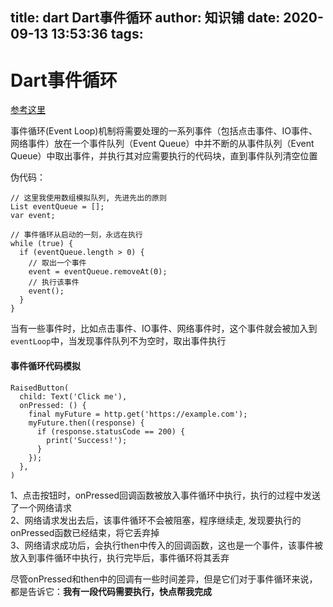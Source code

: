 title: dart Dart事件循环
author: 知识铺
date: 2020-09-13 13:53:36
tags:
---

# Dart事件循环

[参考这里](https://juejin.im/post/5d7f5e7c6fb9a06b0c089920)

事件循环(Event Loop)机制将需要处理的一系列事件（包括点击事件、IO事件、网络事件）放在一个事件队列（Event Queue）中并不断的从事件队列（Event Queue）中取出事件，并执行其对应需要执行的代码块，直到事件队列清空位置

伪代码：

```
// 这里我使用数组模拟队列, 先进先出的原则
List eventQueue = []; 
var event;

// 事件循环从启动的一刻，永远在执行
while (true) {
  if (eventQueue.length > 0) {
    // 取出一个事件
    event = eventQueue.removeAt(0);
    // 执行该事件
    event();
  }
}
```

当有一些事件时，比如点击事件、IO事件、网络事件时，这个事件就会被加入到`eventLoop`中，当发现事件队列不为空时，取出事件执行  

#### 事件循环代码模拟

```
RaisedButton(
  child: Text('Click me'),
  onPressed: () {
    final myFuture = http.get('https://example.com');
    myFuture.then((response) {
      if (response.statusCode == 200) {
        print('Success!');
      }
    });
  },
)
```

1、点击按钮时，onPressed回调函数被放入事件循环中执行，执行的过程中发送了一个网络请求  
2、网络请求发出去后，该事件循环不会被阻塞，程序继续走, 发现要执行的onPressed函数已经结束，将它丢弃掉  
3、网络请求成功后，会执行then中传入的回调函数，这也是一个事件，该事件被放入到事件循环中执行，执行完毕后，事件循环将其丢弃      

尽管onPressed和then中的回调有一些时间差异，但是它们对于事件循环来说，都是告诉它：**我有一段代码需要执行，快点帮我完成**

